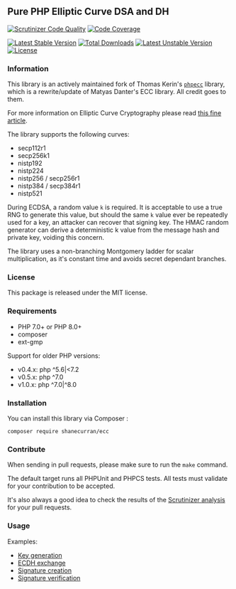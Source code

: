 ## Pure PHP Elliptic Curve DSA and DH

[![Scrutinizer Code Quality](https://scrutinizer-ci.com/g/shanecurran/phpecc/badges/quality-score.png?b=master)](https://scrutinizer-ci.com/g/shanecurran/phpecc?branch=master)
[![Code Coverage](https://scrutinizer-ci.com/g/shanecurran/phpecc/badges/coverage.png?b=master)](https://scrutinizer-ci.com/g/shanecurran/phpecc/?branch=master)


[![Latest Stable Version](https://poser.pugx.org/shanecurran/phpecc/v/stable.png)](https://packagist.org/packages/shanecurran/phpecc)
[![Total Downloads](https://poser.pugx.org/shanecurran/phpecc/downloads.png)](https://packagist.org/packages/shanecurran/phpecc)
[![Latest Unstable Version](https://poser.pugx.org/shanecurran/phpecc/v/unstable.png)](https://packagist.org/packages/shanecurran/phpecc)
[![License](https://poser.pugx.org/shanecurran/phpecc/license.png)](https://packagist.org/packages/shanecurran/phpecc)

### Information

This library is an actively maintained fork of Thomas Kerin's [`phpecc`](https://github.com/phpecc/phpecc) library, which is a rewrite/update of Matyas Danter's ECC library. All credit goes to them.

For more information on Elliptic Curve Cryptography please read [this fine article](http://www.matyasdanter.com/2010/12/elliptic-curve-php-oop-dsa-and-diffie-hellman/).

The library supports the following curves:

 - secp112r1
 - secp256k1
 - nistp192
 - nistp224
 - nistp256 / secp256r1
 - nistp384 / secp384r1
 - nistp521

During ECDSA, a random value `k` is required. It is acceptable to use a true RNG to generate this value, but 
should the same `k` value ever be repeatedly used for a key, an attacker can recover that signing key. 
The HMAC random generator can derive a deterministic k value from the message hash and private key, voiding
this concern.

The library uses a non-branching Montgomery ladder for scalar multiplication, as it's constant time and avoids secret 
dependant branches. 
 
### License

This package is released under the MIT license.

### Requirements

* PHP 7.0+ or PHP 8.0+
* composer
* ext-gmp

Support for older PHP versions:
 * v0.4.x: php ^5.6|<7.2
 * v0.5.x: php ^7.0
 * v1.0.x: php ^7.0|^8.0

### Installation

You can install this library via Composer :

`composer require shanecurran/ecc`

### Contribute

When sending in pull requests, please make sure to run the `make` command.

The default target runs all PHPUnit and PHPCS tests. All tests
must validate for your contribution to be accepted.

It's also always a good idea to check the results of the [Scrutinizer analysis](https://scrutinizer-ci.com/g/shanecurran/phpecc/) for your pull requests.

### Usage

Examples:
 * [Key generation](./examples/key_generation.php)
 * [ECDH exchange](./examples/ecdh_exchange.php)
 * [Signature creation](./examples/creating_signature.php)
 * [Signature verification](./examples/verify_signature.php)
